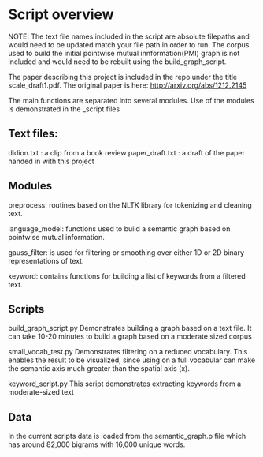 Script overview
=======

NOTE: The text file names included in the script are
absolute filepaths and would need to be updated match
your file path in order to run.
The corpus used to build the initial pointwise
mutual innformation(PMI) graph
is not included and would need to be rebuilt 
using the build_graph_script.

The paper describing this project is included in the
repo under the title scale_draft1.pdf.
The original paper is here: http://arxiv.org/abs/1212.2145

The main functions are separated into several modules.
Use of the modules is demonstrated in the _script
files


Text files:
------
didion.txt :
     a clip from a book review
paper_draft.txt :
    a draft of the paper handed in with this project

Modules
------
preprocess: routines based on the
    NLTK library for tokenizing and cleaning text.

language_model: functions used to build a semantic graph
    based on pointwise mutual information.

gauss_filter: is used for filtering or smoothing over
    either 1D or 2D binary representations of text.

keyword: contains functions for building a list of
    keywords from a filtered text.


Scripts
-----

build_graph_script.py
    Demonstrates building a graph based on a text file.
    It can take 10-20 minutes to build a graph based
    on a moderate sized corpus

small_vocab_test.py
    Demonstrates filtering on a reduced vocabulary. This
    enables the result to be visualized, since using
    on a full vocabular can make the semantic axis
    much greater than the spatial axis (x).

keyword_script.py
    This script demonstrates extracting keywords from
    a moderate-sized text


Data
------
In the current scripts data is loaded from the semantic_graph.p
file which has around 82,000 bigrams with 16,000 unique words.

